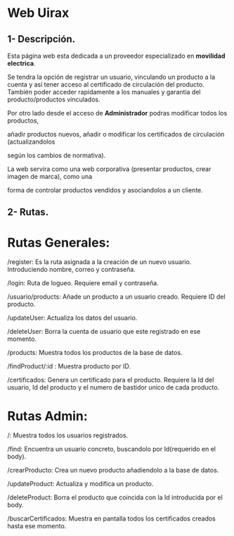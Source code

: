 # Web Uirax

## 1- Descripción.

Esta página web esta dedicada a un proveedor especializado en **movilidad electrica**.

Se tendra la opción de registrar un usuario, vinculando un producto a la cuenta y así tener acceso al certificado de circulación del producto.
También poder acceder rapidamente a los manuales y garantia del producto/productos vinculados.

Por otro lado desde el acceso de **Administrador** podras modificar todos los productos, 

añadir productos nuevos, añadir o modificar los certificados de circulación (actualizandolos 

según los cambios de normativa).

La web servira como una web corporativa (presentar productos, crear imagen de marca), como una 

forma de controlar productos vendidos y asociandolos a un cliente.

## 2- Rutas.

# Rutas Generales:

/register: Es la ruta asignada a la creación de un nuevo usuario. Introduciendo nombre, correo y contraseña.

/login: Ruta de logueo. Requiere email y contraseña.

/usuario/products: Añade un producto a un usuario creado. Requiere ID del producto.

/updateUser: Actualiza los datos del usuario.

/deleteUser: Borra la cuenta de usuario que este registrado en ese momento.

/products: Muestra todos los productos de la base de datos.

/findProduct/:id : Muestra producto por ID.

/certificados: Genera un certificado para el producto. Requiere la Id del usuario, Id del producto y el numero de bastidor unico de cada producto.

# Rutas Admin: 

/: Muestra todos los usuarios registrados.

/find: Encuentra un usuario concreto, buscandolo por Id(requerido en el body).

/crearProducto: Crea un nuevo producto añadiendolo a la base de datos.

/updateProduct: Actualiza y modifica un producto.

/deleteProduct: Borra el producto que coincida con la Id introducida por el body.

/buscarCertificados: Muestra en pantalla todos los certificados creados hasta ese momento.